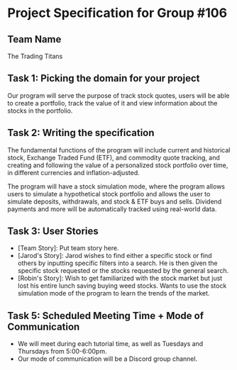 # Project Specification for Group #106

## Team Name

The Trading Titans

## Task 1: Picking the domain for your project
Our program will serve the purpose of track stock quotes, users will be able to create a portfolio, track the value of 
it and view information about the stocks in the portfolio.

## Task 2: Writing the specification
The fundamental functions of the program will include current and historical stock, Exchange Traded Fund (ETF), and commodity quote tracking, 
and creating and following the value of a personalized stock portfolio over time, in different currencies and 
inflation-adjusted.

The program will have a stock simulation mode, where the program allows users to simulate a hypothetical stock portfolio 
and allows the user to simulate deposits, withdrawals, and stock & ETF buys and sells. Dividend payments and more will 
be automatically tracked using real-world data.


## Task 3: User Stories
- [Team Story]: Put team story here.
- [Jarod's Story]: Jarod wishes to find either a specific stock or find others by inputting specific filters into a search. He is then given the specific stock requested or the stocks requested by the general search.
- [Robin's Story]: Wish to get familiarized with the stock market but just lost his entire lunch saving 
buying weed stocks. Wants to use the stock simulation mode of the program to learn the trends of the market.


## Task 5: Scheduled Meeting Time + Mode of Communication
- We will meet during each tutorial time, as well as Tuesdays and Thursdays from 5:00-6:00pm.
- Our mode of communication will be a Discord group channel.
